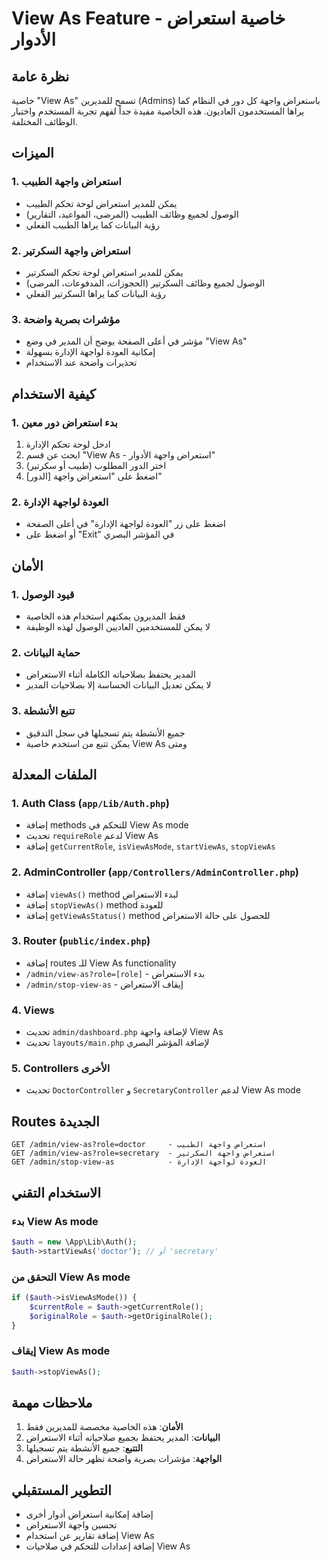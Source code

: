# View As Feature - خاصية استعراض الأدوار

## نظرة عامة
خاصية "View As" تسمح للمديرين (Admins) باستعراض واجهة كل دور في النظام كما يراها المستخدمون العاديون. هذه الخاصية مفيدة جداً لفهم تجربة المستخدم واختبار الوظائف المختلفة.

## الميزات

### 1. استعراض واجهة الطبيب
- يمكن للمدير استعراض لوحة تحكم الطبيب
- الوصول لجميع وظائف الطبيب (المرضى، المواعيد، التقارير)
- رؤية البيانات كما يراها الطبيب الفعلي

### 2. استعراض واجهة السكرتير
- يمكن للمدير استعراض لوحة تحكم السكرتير
- الوصول لجميع وظائف السكرتير (الحجوزات، المدفوعات، المرضى)
- رؤية البيانات كما يراها السكرتير الفعلي

### 3. مؤشرات بصرية واضحة
- مؤشر في أعلى الصفحة يوضح أن المدير في وضع "View As"
- إمكانية العودة لواجهة الإدارة بسهولة
- تحذيرات واضحة عند الاستخدام

## كيفية الاستخدام

### 1. بدء استعراض دور معين
1. ادخل لوحة تحكم الإدارة
2. ابحث عن قسم "View As - استعراض واجهة الأدوار"
3. اختر الدور المطلوب (طبيب أو سكرتير)
4. اضغط على "استعراض واجهة [الدور]"

### 2. العودة لواجهة الإدارة
- اضغط على زر "العودة لواجهة الإدارة" في أعلى الصفحة
- أو اضغط على "Exit" في المؤشر البصري

## الأمان

### 1. قيود الوصول
- فقط المديرون يمكنهم استخدام هذه الخاصية
- لا يمكن للمستخدمين العاديين الوصول لهذه الوظيفة

### 2. حماية البيانات
- المدير يحتفظ بصلاحياته الكاملة أثناء الاستعراض
- لا يمكن تعديل البيانات الحساسة إلا بصلاحيات المدير

### 3. تتبع الأنشطة
- جميع الأنشطة يتم تسجيلها في سجل التدقيق
- يمكن تتبع من استخدم خاصية View As ومتى

## الملفات المعدلة

### 1. Auth Class (`app/Lib/Auth.php`)
- إضافة methods للتحكم في View As mode
- تحديث `requireRole` لدعم View As
- إضافة `getCurrentRole`, `isViewAsMode`, `startViewAs`, `stopViewAs`

### 2. AdminController (`app/Controllers/AdminController.php`)
- إضافة `viewAs()` method لبدء الاستعراض
- إضافة `stopViewAs()` method للعودة
- إضافة `getViewAsStatus()` method للحصول على حالة الاستعراض

### 3. Router (`public/index.php`)
- إضافة routes للـ View As functionality
- `/admin/view-as?role=[role]` - بدء الاستعراض
- `/admin/stop-view-as` - إيقاف الاستعراض

### 4. Views
- تحديث `admin/dashboard.php` لإضافة واجهة View As
- تحديث `layouts/main.php` لإضافة المؤشر البصري

### 5. Controllers الأخرى
- تحديث `DoctorController` و `SecretaryController` لدعم View As mode

## Routes الجديدة

```
GET /admin/view-as?role=doctor     - استعراض واجهة الطبيب
GET /admin/view-as?role=secretary  - استعراض واجهة السكرتير
GET /admin/stop-view-as            - العودة لواجهة الإدارة
```

## الاستخدام التقني

### بدء View As mode
```php
$auth = new \App\Lib\Auth();
$auth->startViewAs('doctor'); // أو 'secretary'
```

### التحقق من View As mode
```php
if ($auth->isViewAsMode()) {
    $currentRole = $auth->getCurrentRole();
    $originalRole = $auth->getOriginalRole();
}
```

### إيقاف View As mode
```php
$auth->stopViewAs();
```

## ملاحظات مهمة

1. **الأمان**: هذه الخاصية مخصصة للمديرين فقط
2. **البيانات**: المدير يحتفظ بجميع صلاحياته أثناء الاستعراض
3. **التتبع**: جميع الأنشطة يتم تسجيلها
4. **الواجهة**: مؤشرات بصرية واضحة تظهر حالة الاستعراض

## التطوير المستقبلي

- إضافة إمكانية استعراض أدوار أخرى
- تحسين واجهة الاستعراض
- إضافة تقارير عن استخدام View As
- إضافة إعدادات للتحكم في صلاحيات View As
